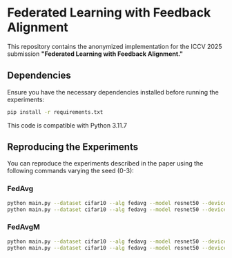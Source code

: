 # Federated Learning with Feedback Alignment

This repository contains the anonymized implementation for the ICCV 2025 submission **"Federated Learning with Feedback Alignment."**

## Dependencies
Ensure you have the necessary dependencies installed before running the experiments:
```bash
pip install -r requirements.txt
```
This code is compatible with Python 3.11.7

## Reproducing the Experiments

You can reproduce the experiments described in the paper using the following commands varying the seed (0-3):

### FedAvg
```bash
python main.py --dataset cifar10 --alg fedavg --model resnet50 --device cuda --epochs 10 --beta 0.3 --scheduler cosine --eta_min 0.001 --seed 0
python main.py --dataset cifar10 --alg fedavg --model resnet50 --device cuda --sync_round 1 --epochs 10 --beta 0.3 --post_fa --linear_scale --scheduler cosine --eta_min 0.001 --seed 0
```

### FedAvgM
```bash
python main.py --dataset cifar10 --alg fedavg --model resnet50 --device cuda --epochs 10 --beta 0.3 --scheduler cosine --eta_min 0.001 --seed 0 --server_momentum 0.1
python main.py --dataset cifar10 --alg fedavg --model resnet50 --device cuda --sync_round 1 --epochs 10 --beta 0.3 --post_fa --linear_scale --scheduler cosine --eta_min 0.001 --seed 0 --server_momentum 0.1
```
